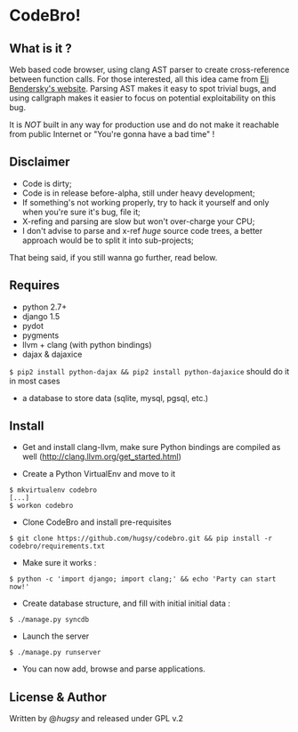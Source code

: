 CodeBro!
========

What is it ?
------------

Web based code browser, using clang AST parser to create cross-reference between
function calls. For those interested, all this idea came from [Eli Bendersky's
website](http://eli.thegreenplace.net/2011/07/03/parsing-c-in-python-with-clang/). 
Parsing AST makes it easy to spot trivial bugs, and using callgraph
makes it easier to focus on potential exploitability on this bug.

It is *NOT* built in any way for production use and do not make it reachable
from public Internet or "You're gonna have a bad time" ! 


Disclaimer
----------
* Code is dirty;
* Code is in release before-alpha, still under heavy development;
* If something's not working properly, try to hack it yourself and only when
you're sure it's bug, file it;
* X-refing and parsing are slow but won't over-charge your CPU;
* I don't advise to parse and x-ref *huge* source code trees, a better approach
would be to split it into sub-projects;

That being said, if you still wanna go further, read below. 


Requires
--------
* python 2.7+
* django 1.5
* pydot
* pygments
* llvm + clang (with python bindings)
* dajax & dajaxice

` $ pip2 install python-dajax && pip2 install python-dajaxice ` should do it in
most cases 

* a database to store data (sqlite, mysql, pgsql, etc.)


Install
-------
* Get and install clang-llvm, make sure Python bindings are compiled as well
(http://clang.llvm.org/get_started.html)

* Create a Python VirtualEnv and move to it
```
$ mkvirtualenv codebro
[...]
$ workon codebro
```

* Clone CodeBro and install pre-requisites
```
$ git clone https://github.com/hugsy/codebro.git && pip install -r codebro/requirements.txt
```

* Make sure it works :
```
$ python -c 'import django; import clang;' && echo 'Party can start now!'
```

* Create database structure, and fill with initial initial data :
```
$ ./manage.py syncdb
```

* Launch the server
```
$ ./manage.py runserver
```
* You can now add, browse and parse applications.

## License & Author
Written by @_hugsy_ and released under GPL v.2

